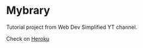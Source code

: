 # Mybrary

Tutorial project from  Web Dev Simplified YT channel.


Check on
[Heroku](https://mybrary-mj.herokuapp.com/)
